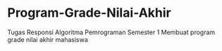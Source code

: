 # Program-Grade-Nilai-Akhir
Tugas Responsi Algoritma Pemrograman Semester 1
Membuat program grade nilai akhir mahasiswa
